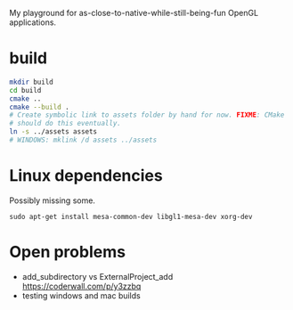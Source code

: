 My playground for as-close-to-native-while-still-being-fun OpenGL applications.

# build

```bash
mkdir build
cd build
cmake ..
cmake --build .
# Create symbolic link to assets folder by hand for now. FIXME: CMake
# should do this eventually.
ln -s ../assets assets
# WINDOWS: mklink /d assets ../assets
```

# Linux dependencies

Possibly missing some.

```
sudo apt-get install mesa-common-dev libgl1-mesa-dev xorg-dev
```

# Open problems

 * add_subdirectory vs ExternalProject_add https://coderwall.com/p/y3zzbq
 * testing windows and mac builds
